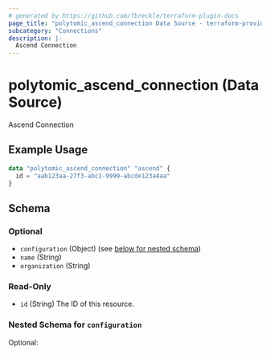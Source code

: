 ```yaml
---
# generated by https://github.com/fbreckle/terraform-plugin-docs
page_title: "polytomic_ascend_connection Data Source - terraform-provider-polytomic"
subcategory: "Connections"
description: |-
  Ascend Connection
---
```


# polytomic_ascend_connection (Data Source)

Ascend Connection

## Example Usage

```terraform
data "polytomic_ascend_connection" "ascend" {
  id = "aab123aa-27f3-abc1-9999-abcde123a4aa"
}
```

<!-- schema generated by tfplugindocs -->
## Schema

### Optional

- `configuration` (Object) (see [below for nested schema](#nestedatt--configuration))
- `name` (String)
- `organization` (String)

### Read-Only

- `id` (String) The ID of this resource.

<a id="nestedatt--configuration"></a>
### Nested Schema for `configuration`

Optional:


